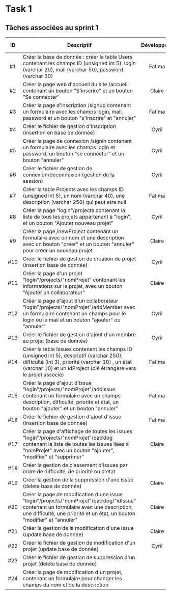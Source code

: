 # Task 1

## Tâches associées au sprint 1

| ID | Descriptif | Développeur | État | Issue associée | Coût |
| :-: | -- | :-: | :-: | :-: | :-: |
| #1 | Créer la base de donnée : créer la table Users contenant les champs ID (unsigned int 5), login (varchar 20), mail (varchar 50), password (varchar 30) | Fatima | DONE | 1 | 1/2 |
|#2|Créer la page web d'accueil du site /accueil contenant un bouton "S'inscrire" et un bouton "Se connecter"| Claire|DONE| 1 | 1/2 |
|#3|Créer la page d'inscription /signup contenant un formulaire avec les champs login, mail, password et un bouton "s'inscrire" et "annuler"| Fatima| DONE | 1 | 1/2 |
|#4|Créer le fichier de gestion d'inscription (insertion en base de donnée)| Cyril |DONE | 1 | 1/2 |
|#5|Créer la page de connexion /signin contenant un formulaire avec les champs login et password, un bouton "se connecter" et un bouton "annuler"| Cyril| DONE | 2 | 1/2 |
| #6 |Créer le fichier de gestion de connexion/deconnexion (gestion de la session)| Cyril |DONE | 2 | 1 |
|#7|Créer la table Projects avec les champs ID (unsigned int 5), un nom (varchar 40), une description (varchar 250) qui peut etre null| Fatima|DONE| 3 | 1/2 |
|#8|Créer la page "login"/projects contenant la liste de tous les projets appartenant à "login", et un bouton "Ajouter nouveau projet"| Cyril |DONE| 3 | 1/2 |
|#9|Créer la page /newProject contenant un formulaire avec un nom et une description avec un bouton "créer" et un bouton "annuler" pour créer un nouveau projet| Claire |DONE| 3 | 1/2 |
|#10|Créer le fichier de gestion de création de projet (insertion base de donnée)| Cyril |DONE| 3 | 1 |
|#11|Créer la page d'un projet "login"/projects/"nomProjet" contenant les informations sur le projet, avec un bouton "Ajouter un collaborateur"| Claire |DONE| 4 | 1/2 |
|#12|Créer la page d'ajout d'un collaborateur "login"/projects/"nomProjet"/addMember avec un formulaire contenant un champs pour le login ou le mail et un bouton "ajouter" ou "annuler"| Cyril |DONE| 4 | 1/2 |
|#13|Créer le fichier de gestion d'ajout d'un membre au projet (base de donnée)|Cyril|DONE| 4 | 1 |
|#14|Créer la table Issues contenant les champs ID (unsigned int 5), descriptif (varchar 250), difficulté (int 3), priorité (varchar 10) , un état (varchar 10) et un IdProject (clé étrangère vers le projet associé)| Fatima |DONE| 5 | 1/2 |
|#15|Créer la page d'ajout d'issue "login"/projects/"nomProjet"/addIssue contenant un formulaire avec un champs description, difficulté, priorité et état, un bouton "ajouter" et un bouton "annuler"| Fatima |DOING| 5 | 1/2 |
|#16|Créer le fichier de gestion d'ajout d'issue (insertion base de donnée)| Fatima |DOING| 5 | 1/2 |
|#17|Créer la page d'affichage de toutes les issues "login"/projects/"nomProjet"/backlog contenant la liste de toutes les issues liées à "nomProjet" avec un bouton "ajouter", "modifier" et "supprimer"|Claire|DONE| 7 | 1 |
|#18|Créer la gestion de classement d'issues par ordre de difficulté, de priorité ou d'état||TODO| 7 | 1 |
|#19|Créer la gestion de la suppression d'une issue (delete base de donnée)|Claire|DOING| 6 | 1/2 |
|#20|Créer la page de modification d'une issue "login"/projects/"nomProjet"/backlog/"idIssue" contenant un formulaire avec une description, une difficulté, une priorité et un état, un bouton "modifier" et "annuler"|Claire|TODO| 6 | 1/2 |
|#21|Créer la gestion de la modification d'une issue (update base de donnée)|Claire|TODO| 6 | 1 |
|#22|Créer le fichier de gestion de modification d'un projet (update base de donnée)| Cyril |DOING| 22 | 1 |
|#23|Créer le fichier de gestion de suppression d'un projet (delete base de donnée)|  |TODO| 22 | 1 |
|#24|Créer la page de modification d'un projet, contenant un formulaire pour changer les champs du nom et de la description|  |TODO| 22 | 1 |
